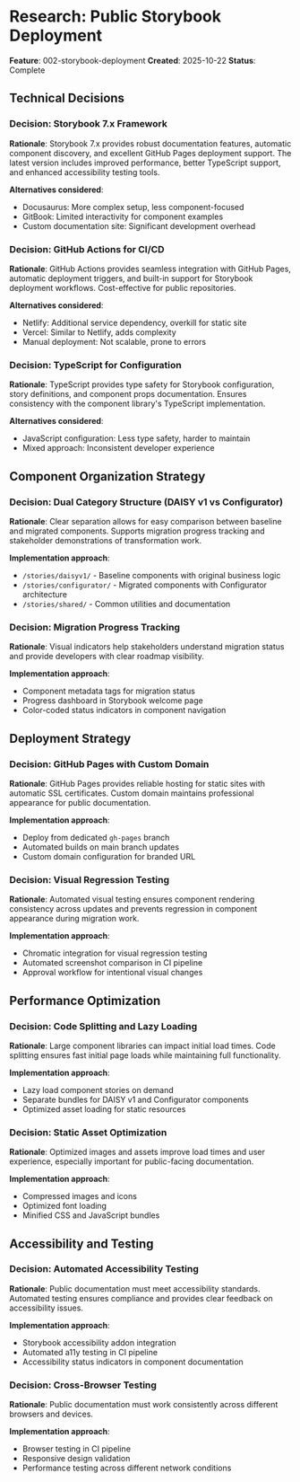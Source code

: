 # Research: Public Storybook Deployment

**Feature**: 002-storybook-deployment
**Created**: 2025-10-22
**Status**: Complete

## Technical Decisions

### Decision: Storybook 7.x Framework

**Rationale**: Storybook 7.x provides robust documentation features, automatic component discovery, and excellent GitHub Pages deployment support. The latest version includes improved performance, better TypeScript support, and enhanced accessibility testing tools.

**Alternatives considered**:

- Docusaurus: More complex setup, less component-focused
- GitBook: Limited interactivity for component examples
- Custom documentation site: Significant development overhead

### Decision: GitHub Actions for CI/CD

**Rationale**: GitHub Actions provides seamless integration with GitHub Pages, automatic deployment triggers, and built-in support for Storybook deployment workflows. Cost-effective for public repositories.

**Alternatives considered**:

- Netlify: Additional service dependency, overkill for static site
- Vercel: Similar to Netlify, adds complexity
- Manual deployment: Not scalable, prone to errors

### Decision: TypeScript for Configuration

**Rationale**: TypeScript provides type safety for Storybook configuration, story definitions, and component props documentation. Ensures consistency with the component library's TypeScript implementation.

**Alternatives considered**:

- JavaScript configuration: Less type safety, harder to maintain
- Mixed approach: Inconsistent developer experience

## Component Organization Strategy

### Decision: Dual Category Structure (DAISY v1 vs Configurator)

**Rationale**: Clear separation allows for easy comparison between baseline and migrated components. Supports migration progress tracking and stakeholder demonstrations of transformation work.

**Implementation approach**:

- `/stories/daisyv1/` - Baseline components with original business logic
- `/stories/configurator/` - Migrated components with Configurator architecture
- `/stories/shared/` - Common utilities and documentation

### Decision: Migration Progress Tracking

**Rationale**: Visual indicators help stakeholders understand migration status and provide developers with clear roadmap visibility.

**Implementation approach**:

- Component metadata tags for migration status
- Progress dashboard in Storybook welcome page
- Color-coded status indicators in component navigation

## Deployment Strategy

### Decision: GitHub Pages with Custom Domain

**Rationale**: GitHub Pages provides reliable hosting for static sites with automatic SSL certificates. Custom domain maintains professional appearance for public documentation.

**Implementation approach**:

- Deploy from dedicated `gh-pages` branch
- Automated builds on main branch updates
- Custom domain configuration for branded URL

### Decision: Visual Regression Testing

**Rationale**: Automated visual testing ensures component rendering consistency across updates and prevents regression in component appearance during migration work.

**Implementation approach**:

- Chromatic integration for visual regression testing
- Automated screenshot comparison in CI pipeline
- Approval workflow for intentional visual changes

## Performance Optimization

### Decision: Code Splitting and Lazy Loading

**Rationale**: Large component libraries can impact initial load times. Code splitting ensures fast initial page loads while maintaining full functionality.

**Implementation approach**:

- Lazy load component stories on demand
- Separate bundles for DAISY v1 and Configurator components
- Optimized asset loading for static resources

### Decision: Static Asset Optimization

**Rationale**: Optimized images and assets improve load times and user experience, especially important for public-facing documentation.

**Implementation approach**:

- Compressed images and icons
- Optimized font loading
- Minified CSS and JavaScript bundles

## Accessibility and Testing

### Decision: Automated Accessibility Testing

**Rationale**: Public documentation must meet accessibility standards. Automated testing ensures compliance and provides clear feedback on accessibility issues.

**Implementation approach**:

- Storybook accessibility addon integration
- Automated a11y testing in CI pipeline
- Accessibility status indicators in component documentation

### Decision: Cross-Browser Testing

**Rationale**: Public documentation must work consistently across different browsers and devices.

**Implementation approach**:

- Browser testing in CI pipeline
- Responsive design validation
- Performance testing across different network conditions